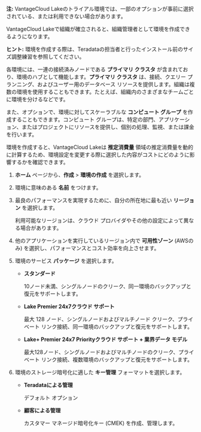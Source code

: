 **注:** VantageCloud Lakeのトライアル環境では、一部のオプションが事前に選択されている、または利用できない場合があります。

VantageCloud Lakeで組織が確立されると、組織管理者として環境を作成できるようになります。

**ヒント:** 環境を作成する際は、Teradataの担当者と行ったインストール前のサイズ調整練習を参照してください。

各環境には、一連の接続済みノードである **プライマリ クラスタ** が含まれており、環境のハブとして機能します。**プライマリ クラスタ** は、接続、クエリー プランニング、およびユーザー用のデータベース リソースを提供します。組織は複数の環境を使用することもできます。たとえば、組織内のさまざまなチームごとに環境を分けるなどです。

また、オプションで、環境に対してスケーラブルな **コンピュート グループ** を作成することもできます。コンピュート グループは、特定の部門、アプリケーション、またはプロジェクトにリソースを提供し、個別の処理、監視、または課金を行います。

環境を作成すると、VantageCloud Lakeは **推定消費量** 領域の推定消費量を動的に計算するため、環境設定を変更する際に選択した内容がコストにどのように影響するかを確認できます。

1.  **ホーム** ページから、**作成** > **環境の作成** を選択します。


1.  環境に意味のある **名前** をつけます。


1.  最良のパフォーマンスを実現するために、自分の所在地に最も近い **リージョン** を選択します。

    利用可能なリージョンは、クラウド プロバイダやその他の設定によって異なる場合があります。


1.  他のアプリケーションを実行しているリージョン内で **可用性ゾーン** (AWSのみ) を選択し、パフォーマンスとコスト効率を向上させます。


1.  環境のサービス **パッケージ** を選択します。

    -   **スタンダード**

        10ノード未満、シングルノードのクリーク、同一環境のバックアップと復元をサポートします。


    -   **Lake Premier 24x7クラウド サポート**

        最大 128 ノード、シングルノードおよびマルチノード クリーク、プライベート リンク接続、同一環境のバックアップと復元をサポートします。


    -   **Lake+ Premier 24x7 Priorityクラウド サポート + 業界データ モデル**

        最大128ノード、シングルノードおよびマルチノードのクリーク、プライベート リンク接続、複数環境のバックアップと復元をサポートします。


1.  環境のストレージ暗号化に適した **キー管理** フォーマットを選択します。

    -   **Teradataによる管理**

        デフォルト オプション


    -   **顧客による管理**

         カスタマー マネージド暗号化キー (CMEK) を作成、管理します。


